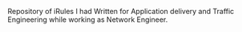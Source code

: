 Repository of iRules I had Written for Application delivery and Traffic Engineering while working as Network Engineer.
